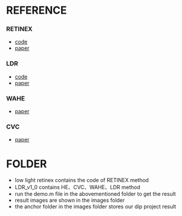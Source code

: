 REFERENCE
===
### RETINEX
- [code](https://github.com/martinli0822/Low-light-image-enhancement) 
- [paper](https://ieeexplore.ieee.org/document/8304597) 
### LDR
- [code](http://mcl.korea.ac.kr/cwlee_tip2013/) 
- [paper](https://ieeexplore.ieee.org/document/6615961) 
### WAHE
- [paper](https://ieeexplore.ieee.org/document/4895264)  
### CVC
- [paper](https://ieeexplore.ieee.org/document/5773086) 

FOLDER
===
- low light retinex contains the code of RETINEX method
- LDR_v1_0 contains HE、CVC、WAHE、LDR method
- run the demo.m file in the abovementioned folder to get the result
- result images are shown in the images folder
- the anchor folder in the images folder stores our dip project result 

